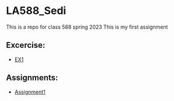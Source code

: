 # __LA588_Sedi__
This is a repo for class 588 spring 2023
This is my first assignment
## __Excercise:__
- [EX1](https://github.com/sedi-ghiasi/LA588_Sedi/commit/1b669e6780c921da91376054a48b69e7905be530)

## __Assignments:__
- [Assignment1](https://github.com/sedi-ghiasi/LA588_Sedi/blob/main/assignment1/assign3a_osm.html)
